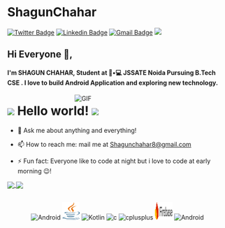# ShagunChahar
[![Twitter Badge](https://img.shields.io/badge/@Shagunchahar8-30302f?style=flat&logo=twitter&logoColor=white)](https://twitter.com/Shagunchahar8)
[![Linkedin Badge](https://img.shields.io/badge/ShagunChahar-30302f?style=flat&logo=linkedin)](www.linkedin.com/in/shagun-chahar)
[![Gmail Badge](https://img.shields.io/badge/Shagunchahar8@gmail.com-30302f?style=flat&logo=Gmail&logoColor=white)](mailto:Shagunchahar8@gmail.com)
![](https://visitor-badge.glitch.me/badge?page_id=ShagunChahar.ShagunChahar) 

## Hi Everyone 👋,           
#### I'm SHAGUN CHAHAR, Student at 👨•💻 JSSATE Noida Pursuing B.Tech CSE . I love to build Android Application and exploring new technology.

<img align="right" alt="GIF" src="https://miro.medium.com/max/875/1*Urc28sbnORGOW5oyohQ06g.gif" width="350px" />

# <img src="https://github.com/TheDudeThatCode/TheDudeThatCode/blob/master/Assets/Hi.gif" width="29px"> Hello world!&nbsp;<img src="https://github.com/TheDudeThatCode/TheDudeThatCode/blob/master/Assets/Earth.gif" width="24px"> 

- 💬 Ask me about anything and everything! 

- 📫 How to reach me: mail me at [Shagunchahar8@gmail.com](mailto:Shagunchahar8@gmail.com)

- ⚡ Fun fact: Everyone like to code at night but i love to code at early morning 😉! 

<a href="https://ShagunChahar.github.io">
  
  <img src="https://github-readme-stats.vercel.app/api?username=ShagunChahar&count_private=true" align="center"/>
  
</a>

<a href="https://shagun7393065010.github.io">

  <img src="https://github-readme-stats.vercel.app/api/top-langs/?username=ShagunChahar&layout=compact" align="center"/>

</a>

<br>

<br>

<p align="center"><img
src="https://raw.githubusercontent.com/gilbarbara/logos/master/logos/android-icon.svg" alt="Android" width="40" height="40"/> <img src="https://raw.githubusercontent.com/gilbarbara/logos/master/logos/java.svg" alt="Java" width="40" height="40"/> <img src="https://raw.githubusercontent.com/gilbarbara/logos/master/logos/kotlin.svg" alt="Kotlin" width="36" height="36"/>  <img
src="https://raw.githubusercontent.com/gilbarbara/logos/master/logos/c.svg" alt="c" width="56" height="56"/> <img src="https://raw.githubusercontent.com/gilbarbara/logos/master/logos/c-plusplus.svg" alt="cplusplus" width="56" height="56"/> <img 
src="https://raw.githubusercontent.com/gilbarbara/logos/master/logos/firebase.svg" alt="Firebase" width="40" height="40"/> <img src="https://raw.githubusercontent.com/gilbarbara/logos/master/logos/figma.svg" alt="Android" width="40" height="40"/> </p>
